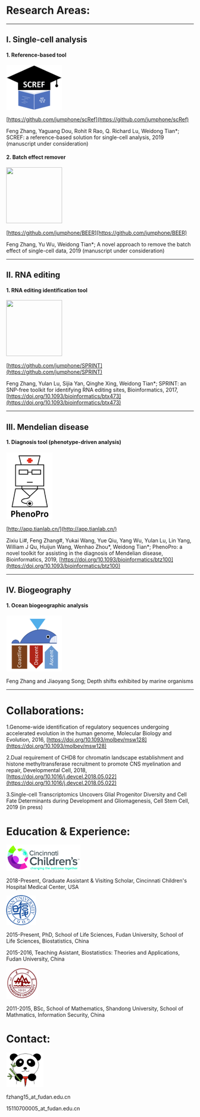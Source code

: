 # Research Areas:

---------------------------------------

## I. Single-cell analysis

#### 1. Reference-based tool
<img src="https://github.com/jumphone/jumphone.github.io/blob/master/img/scref_logo.png?raw=true" width="150" height="120">

[https://github.com/jumphone/scRef](https://github.com/jumphone/scRef)

Feng Zhang, Yaguang Dou, Rohit R Rao, Q. Richard Lu, Weidong Tian*; SCREF: a reference-based solution for single-cell analysis, 2019 (manuscript under consideration)

#### 2. Batch effect remover
<img src="https://raw.githubusercontent.com/jumphone/BEER/master/DATA/BEER_LOGO.png?raw=true" width="150" height="150">

[https://github.com/jumphone/BEER](https://github.com/jumphone/BEER)

Feng Zhang, Yu Wu, Weidong Tian*; A novel approach to remove the batch effect of single-cell data, 2019 (manuscript under consideration)

---------------------------------------

## II. RNA editing

#### 1. RNA editing identification tool
<img src="https://github.com/jumphone/SPRINT/blob/master/data/LOGO.png?raw=true" width="150" height="150">

[https://github.com/jumphone/SPRINT](https://github.com/jumphone/SPRINT)

Feng Zhang, Yulan Lu, Sijia Yan, Qinghe Xing, Weidong Tian*; SPRINT: an SNP-free toolkit for identifying RNA editing sites, Bioinformatics, 2017, [https://doi.org/10.1093/bioinformatics/btx473](https://doi.org/10.1093/bioinformatics/btx473)

---------------------------------------

## III. Mendelian disease

#### 1. Diagnosis tool (phenotype-driven analysis)
<img src="https://github.com/jumphone/jumphone.github.io/blob/master/img/phenopro_logo.png?raw=true" width="125" height="180">

[http://app.tianlab.cn/](http://app.tianlab.cn/)

Zixiu Li#, Feng Zhang#, Yukai Wang, Yue Qiu, Yang Wu, Yulan Lu, Lin Yang, William J Qu, Huijun Wang, Wenhao Zhou*, Weidong Tian*; PhenoPro: a novel toolkit for assisting in the diagnosis of Mendelian disease, Bioinformatics, 2019, [https://doi.org/10.1093/bioinformatics/btz100](https://doi.org/10.1093/bioinformatics/btz100)

---------------------------------------

## IV. Biogeography

#### 1. Ocean biogeographic analysis
<img src="https://github.com/jumphone/jumphone.github.io/blob/master/img/ocean_logo.png?raw=true" width="150" height="150">

Feng Zhang and Jiaoyang Song; Depth shifts exhibited by marine organisms

---------------------------------------

# Collaborations:

1.Genome-wide identification of regulatory sequences undergoing accelerated evolution in the human genome, Molecular Biology and Evolution, 2016, [https://doi.org/10.1093/molbev/msw128](https://doi.org/10.1093/molbev/msw128)

2.Dual requirement of CHD8 for chromatin landscape establishment and histone methyltransferase recruitment to promote CNS myelination and repair, Developmental Cell, 2018, [https://doi.org/10.1016/j.devcel.2018.05.022](https://doi.org/10.1016/j.devcel.2018.05.022)

3.Single-cell Transcriptomics Uncovers Glial Progenitor Diversity and Cell Fate Determinants during Development and Gliomagenesis, Cell Stem Cell, 2019 (in press)


# Education & Experience:
<img src="https://github.com/jumphone/jumphone.github.io/blob/master/img/cchmc_logo.jpeg?raw=true" width="200">

2018-Present, Graduate Assistant & Visiting Scholar, Cincinnati Children's Hospital Medical Center, USA

<img src="https://github.com/jumphone/jumphone.github.io/blob/master/img/fudan_logo.png?raw=true" width="80">

2015-Present, PhD, School of Life Sciences, Fudan University, School of Life Sciences, Biostatistics, China

2015-2016, Teaching Asistant, Biostatistics: Theories and Applications, Fudan University, China

<img src="https://github.com/jumphone/jumphone.github.io/blob/master/img/shandong_logo.jpg?raw=true" width="85">

2011-2015, BSc, School of Mathematics, Shandong University, School of Mathmatics, Information Security, China

# Contact:

<img src="https://github.com/jumphone/jumphone.github.io/blob/master/img/panda_happy_logo.png?raw=true" width="100">

fzhang15_at_fudan.edu.cn

15110700005_at_fudan.edu.cn


